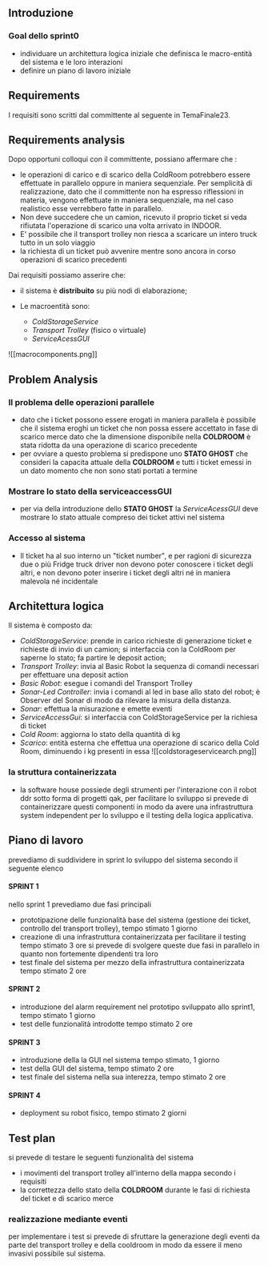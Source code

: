 ## Introduzione
### Goal dello sprint0

- individuare un architettura logica iniziale che definisca le macro-entità del sistema e le loro interazioni
- definire un piano di lavoro iniziale 


## Requirements

I requisiti sono scritti dal committente al seguente in TemaFinale23.

## Requirements analysis

Dopo opportuni colloqui con il committente, possiano affermare che :
- <div class="kp"> le operazioni di carico e di scarico della ColdRoom potrebbero essere effettuate in parallelo oppure in maniera sequenziale. Per semplicità di realizzazione, dato che il committente non ha espresso riflessioni in materia, vengono effettuate in maniera sequenziale, ma nel caso realistico esse verrebbero fatte in parallelo.</div>

- <div class="kp"> Non deve succedere che un camion, ricevuto il proprio ticket si veda rifiutata l'operazione di scarico una volta arrivato in INDOOR.</div>
- <div class="kp">E' possibile che il transport trolley non riesca a scaricare un intero truck tutto in un solo viaggio</div>
- <div class="kp">la richiesta di un ticket può avvenire mentre sono ancora in corso operazioni di scarico precedenti</div>


Dai requisiti possiamo asserire che:
-  il sistema è **distribuito** su più nodi di elaborazione;
	
- Le macroentità sono:
	- *ColdStorageService*
	- *Transport Trolley* (fisico o virtuale)
	- *ServiceAcessGUI* 

![[macrocomponents.png]]

## Problem Analysis
### Il problema delle operazioni parallele
- dato che i ticket possono essere erogati in maniera parallela è possibile che il sistema eroghi un ticket che non possa essere accettato in fase di scarico merce dato che la dimensione disponibile nella **COLDROOM** è stata ridotta da una operazione di scarico precedente
- per ovviare a questo problema si predispone uno **STATO GHOST** che consideri la capacita attuale della **COLDROOM** e tutti i ticket emessi in un dato momento che non sono stati portati a termine
### Mostrare lo stato della serviceaccessGUI
- per via della introduzione dello **STATO GHOST** la *ServiceAcessGUI* deve mostrare lo stato attuale compreso dei ticket attivi nel sistema
### Accesso al sistema
- Il ticket ha al suo interno un "ticket number", e per ragioni di sicurezza due o più Fridge truck driver non devono poter conoscere i ticket degli altri, e non devono poter inserire i ticket degli altri né in maniera malevola né incidentale 

## Architettura logica
Il sistema è composto da:
  - *ColdStorageService*: prende in carico richieste di generazione ticket e richieste di invio di un camion; si interfaccia con la ColdRoom per saperne lo stato; fa partire le deposit action;
  - *Transport Trolley*: invia al Basic Robot la sequenza di comandi necessari per effettuare una deposit action
  - *Basic Robot*: esegue i comandi del Transport Trolley
  - *Sonar-Led Controller*: invia i comandi al led in base allo stato del robot; è Observer del Sonar di modo da rilevare la misura della distanza.
  - *Sonar*: effettua la misurazione e emette eventi
  - *ServiceAccessGui*: si interfaccia con ColdStorageService per la richiesa di ticket
  - *Cold Room*: aggiorna lo stato della quantità di kg
  - *Scarico*: entità esterna che effettua una operazione di scarico della Cold Room, diminuendo i kg presenti in essa
![[coldstorageservicearch.png]]
### la struttura containerizzata
- la software house possiede degli strumenti per l'interazione con il robot ddr sotto forma di progetti qak, per facilitare lo sviluppo si prevede di containerizzare questi componenti in modo da avere una infrastruttura system independent per lo sviluppo e il testing della logica applicativa.
## Piano di lavoro
prevediamo di suddividere in sprint lo sviluppo del sistema secondo il seguente elenco
#### SPRINT 1
nello sprint 1 prevediamo due fasi principali 
- prototipazione delle funzionalità base del sistema (gestione dei ticket, controllo del transport trolley), tempo stimato <span class="brown">1 giorno</span> 
- creazione di una infrastruttura containerizzata per facilitare il testing tempo stimato 3 ore
si prevede di svolgere queste due fasi in parallelo in quanto non fortemente dipendenti tra loro
- test finale del sistema per mezzo della infrastruttura containerizzata tempo stimato 2 ore
#### SPRINT 2
- introduzione del alarm requirement nel prototipo sviluppato allo sprint1, tempo stimato 1 giorno
- test delle funzionalità introdotte tempo stimato 2 ore
#### SPRINT 3
- introduzione della  la GUI nel sistema tempo stimato, 1 giorno
- test della GUI del sistema, tempo stimato 2 ore
- test finale del sistema nella sua interezza, tempo stimato 2 ore
#### SPRINT 4
- deployment su robot fisico, tempo stimato 2 giorni

## Test plan
si prevede di testare le seguenti funzionalità del sistema
- i movimenti del transport trolley all'interno della mappa secondo i requisiti
- la correttezza dello stato della  **COLDROOM** durante le fasi di richiesta del ticket e di scarico merce
### realizzazione mediante eventi 
per implementare i test si prevede di sfruttare la generazione degli eventi da parte del transport trolley e della cooldroom in modo da essere il meno invasivi possibile sul sistema.